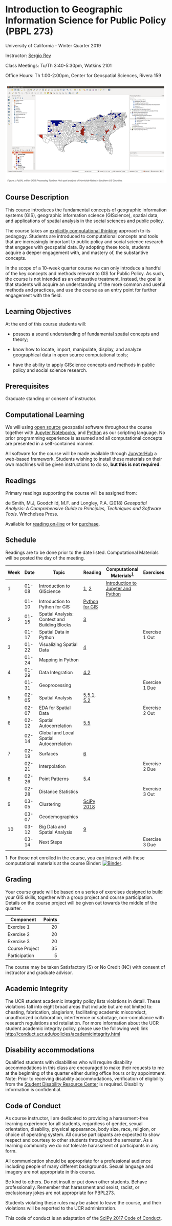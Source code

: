 # Introduction to Geographic Information Science for Public Policy (PBPL 273)  
University of California - Winter Quarter 2019

Instructor: [Sergio Rey](https://sergerey.org/about)  

Class Meetings: Tu/Th 3:40-5:30pm, Watkins 2101 

Office Hours: Th 1:00-2:00pm, Center for Geospatial Sciences, Rivera 159

![PySAL and QGIS](figures/qgispysal.png "PySAL and QGIS")

## Course Description

This course introduces the fundamental concepts of geographic information
systems (GIS), geographic information science (GIScience), spatial data, and
applications of spatial analysis in the social sciences and public policy.


The course takes an [explicitly computational thinking](https://computationalthinkingcourse.withgoogle.com/unit) approach to
its pedagogy. Students are introduced to computational concepts and tools that
are increasingly important to public policy and social science research that
engages with geospatial data. By adopting these tools, students acquire a deeper
engagement with, and mastery of, the substantive concepts.

In the scope of a 10-week quarter course we can only introduce a handful of the
key concepts and methods relevant to GIS for Public Policy. As such, the
course is not intended as an exhaustive treatment. Instead, the goal is that
students will acquire an understanding of the more common and useful methods
and practices, and use the course as an entry point for further engagement with the
field.

## Learning Objectives

At the end of this course students will:

-   possess a sound understanding of fundamental spatial concepts and theory;

-   know how to locate, import, manipulate, display, and analyze
    geographical data in open source computational tools;

-   have the ability to apply GIScience concepts and methods in public policy and
    social science research.

## Prerequisites

Graduate standing or consent of instructor.

## Computational Learning

We will using [open source](https://en.wikipedia.org/wiki/Open-source_software) geospatial software throughout the course together with [Jupyter Notebooks](https://jupyter.org), and [Python](https://python.org) as our scripting language. No prior programming experience is assumed and all computational concepts are presented in a self-contained manner.

All software for the course will be made available through [JupyterHub](https://jupyter.org/) a web-based framework. Students wishing to install these materials on their own machines will be given instructions to do so, **but this is not required**.

## Readings

Primary readings supporting the course will be assigned from:

de Smith, M.J, Goodchild, M.F. and Longley, P.A. (2018) _Geospatial Analysis: A Comprehensive Guide to Principles, Techniques and Software Tools_. Winchelsea Press.

Available for [reading on-line](http://www.spatialanalysisonline.com/HTML/index.html) or for [purchase](https://www.amazon.com/Geospatial-Analysis-Comprehensive-Michael-Smith/dp/1912556030).


## Schedule

Readings are to be done prior to the date listed. Computational Materials will be posted the day of the meeting.


| Week |  Date | Topic                                         | Reading                       | Computational Materials<sup>[1](binderfn)</sup> | Exercises      |
|------|-------|-----------------------------------------------|-------------------------------|---------------------------------------------|----------------|
|    1 | 01-08 | Introduction to GIScience                     | [1][ch 1], [2][ch 2]          | [Introduction to Jupyter and Python][0110a] |                |
|      | 01-10 | Introduction to Python for GIS                | [Python for GIS][ucgis]       |                                             |                |
|    2 | 01-15 | Spatial Analysis: Context and Building Blocks | [3][ch 3]                     |                                             |                |
|      | 01-17 | Spatial Data in Python                        |                               |                                             | Exercise 1 Out |
|    3 | 01-22 | Visualizing Spatial Data                      | [4][ch 4]                     |                                             |                |
|      | 01-24 | Mapping in Python                             |                               |                                             |                |
|    4 | 01-29 | Data Integration                              | [4.2][4.2]                    |                                             |                |
|      | 01-31 | Geoprocessing                                 |                               |                                             | Exercise 1 Due |
|    5 | 02-05 | Spatial Analysis                              | [5][5],[5.1][5.1], [5.2][5.2] |                                             |                |
|      | 02-07 | EDA for Spatial Data                          |                               |                                             | Exercise 2 Out |
|    6 | 02-12 | Spatial Autocorrelation                       | [5.5][5.5]                    |                                             |                |
|      | 02-14 | Global and Local Spatial Autocorrelation      |                               |                                             |                |
|    7 | 02-19 | Surfaces                                      | [6][6]                        |                                             |                |
|      | 02-21 | Interpolation                                 |                               |                                             | Exercise 2 Due |
|    8 | 02-26 | Point Patterns                                | [5.4][5.4]                    |                                             |                |
|      | 02-28 | Distance Statistics                           |                               |                                             | Exercise 3 Out |
|    9 | 03-05 | Clustering                                    | [SciPy 2018][SciPy 2018]      |                                             |                |
|      | 03-07 | Geodemographics                               |                               |                                             |                |
|   10 | 03-12 | Big Data and Spatial Analysis                 | [9][9]                        |                                             |                |
|      | 03-14 | Next Steps                                    |                               |                                             | Exercise 3 Due |
|      |       |                                               |                               |                                             |                |


<a name="binderfn">1</a>: For those not enrolled in the course, you can interact with these computational materials at the course Binder: [![Binder](https://mybinder.org/badge_logo.svg)](https://mybinder.org/v2/gh/sjsrey/pbpl273w19/master).


## Grading

Your course grade will be based on a series of exercises designed to build your
GIS skills, together with a group project and course participation. Details on
the course project will be given out towards the middle of the quarter.

| Component      | Points |
|----------------|-------:|
| Exercise 1     |     20 |
| Exercise 2     |     20 |
| Exercise 3     |     20 |
| Course Project |     35 |
| Participation  |      5 |

The course may be taken Satisfactory (S) or No Credit (NC) with consent
of instructor and graduate advisor.

## Academic Integrity

The UCR student academic integrity policy lists violations in detail.
These violations fall into eight broad areas that include but are not
limited to: cheating, fabrication, plagiarism, facilitating academic
misconduct, unauthorized collaboration, interference or sabotage,
non-compliance with research regulations and retaliation. For more
information about the UCR student academic integrity policy, please use
the following web link
<http://conduct.ucr.edu/policies/academicintegrity.html>

## Disability accommodations

Qualified students with disabilities who will require disability
accommodations in this class are encouraged to make their requests to me
at the beginning of the quarter either during office hours or by
appointment. Note: Prior to receiving disability accommodations,
verification of eligibility from the [Student Disability Resource
Center](http://sdrc.ucr.edu/) is required. Disability information is
confidential.

## Code of Conduct

As course instructor, I am dedicated to providing a harassment-free
learning experience for all students, regardless of gender, sexual
orientation, disability, physical appearance, body size, race, religion,
or choice of operating system. All course participants are expected to
show respect and courtesy to other students throughout the semester. As
a learning community we do not tolerate harassment of participants in
any form.

All communication should be appropriate for a professional audience
including people of many different backgrounds. Sexual language and
imagery are not appropriate in this course.

Be kind to others. Do not insult or put down other students. Behave
professionally. Remember that harassment and sexist, racist, or
exclusionary jokes are not appropriate for PBPL273.

Students violating these rules may be asked to leave the course, and
their violations will be reported to the UCR administration.

This code of conduct is an adaptation of the [SciPy 2017 Code of
Conduct](https://scipy2017.scipy.org/ehome/220975/493434/).


[ch 1]: http://www.spatialanalysisonline.com/HTML/introduction_and_terminology.htm 
[ch 2]: http://www.spatialanalysisonline.com/HTML/conceptual_frameworks_for_spat.htm
[ch 3]: http://www.spatialanalysisonline.com/HTML/methodological_context.htm
[ch 4]: http://www.spatialanalysisonline.com/HTML/building_blocks_of_spatial_ana.htm
[4.2]: http://www.spatialanalysisonline.com/HTML/geometric_and_related_operatio.htm 
[5]: http://www.spatialanalysisonline.com/HTML/building_blocks_of_spatial_ana.htm
[5.1]: http://www.spatialanalysisonline.com/HTML/statistical_methods_and_spatia.htm 
[5.2]:  http://www.spatialanalysisonline.com/HTML/exploratory_spatial_data_analy.htm
[5.4]: http://www.spatialanalysisonline.com/HTML/point_sets_and_distance_statis.htm
[5.5]:  http://www.spatialanalysisonline.com/HTML/spatial_autocorrelation.htm
[6]: http://www.spatialanalysisonline.com/HTML/surface_and_field_analysis.htm
[7]: http://www.spatialanalysisonline.com/HTML/network_and_location_analysis.htm
[SciPy 2018]: http://conference.scipy.org/proceedings/scipy2018/serge_rey.html
[9]: http://www.spatialanalysisonline.com/HTML/afterword.htm


[JupyterHub]: https://geodatascience.net/hub/user-redirect/git-pull?repo=https%3A%2F%2Fgithub.com%2Fsjsrey%2Fpbpl273w19&app=notebook 
[0110a]: https://geodatascience.net/hub/user-redirect/git-pull?repo=https%3A%2F%2Fgithub.com%2Fsjsrey%2Fpbpl273w19&branch=master&subPath=notebooks%2F0110%2FA0_notebook_intro.ipynb&app=notebook
[0110b]: https://geodatascience.net/hub/user-redirect/git-pull?repo=https%3A%2F%2Fgithub.com%2Fsjsrey%2Fpbpl273w19&branch=master&subPath=notebooks%2F0110&app=notebook
[gp]: https://geodatascience.net/hub/user-redirect/git-pull?repo=https%3A%2F%2Fgithub.com%2Fsjsrey%2Fpbpl273w19&branch=master&subPath=notebooks%2F0117&app=notebook
[ucgis]: https://gistbok.ucgis.org/bok-topics/python-gis
[binder]: https://mybinder.org/v2/gh/sjsrey/pbpl273w19/master
